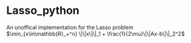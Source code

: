 # Lasso_python
An unoffical implementation for the Lasso problem $\min_{x\in\mathbb{R}_+^n} \|\|x\|\|_1 + \frac{1}{2\mu}\|\|Ax-b\|\|_2^2$
